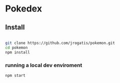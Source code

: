 # Pokedex

## Install

```bash

git clone https://github.com/jrogatis/pokemon.git
cd pokemon
npm install

```

### running a local dev enviroment

```bash
npm start
```
